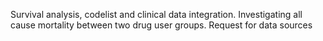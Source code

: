 Survival analysis, codelist and clinical data integration. Investigating all cause mortality between two drug user groups. Request for data sources
